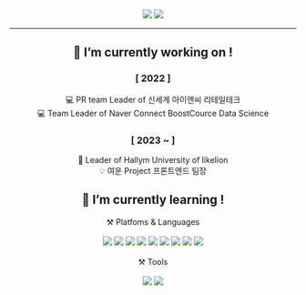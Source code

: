 <html>
  <head>
    <meta charset="utf-8">
  </head>
  <body>
    <div align="center">
          <img src="https://capsule-render.vercel.app/api?type=wave&color=auto&height=300&position=absolute&section=header&text=HwaYoung_GitHub:)&fontSize=40" />
          <picture>
          <source 
            srcset="https://github-readme-stats.vercel.app/api?username=sanchaehwa&show_icons=true&theme=dark"
            media="(prefers-color-scheme: dark)"
          />
          <source
            srcset="https://github-readme-stats.vercel.app/api?username=sanchaehwa&show_icons=true"
            media="(prefers-color-scheme: light), (prefers-color-scheme: no-preference)"
          />                      
          <img src="https://github-readme-stats.vercel.app/api?username=sanchaehwa&show_icons=true" />
          </picture>
          <br>
          <hr width=”50” color=”#0000” noshade />
          <h2> 🔭 I’m currently working on ! </h2>
            <h3>[ 2022 ]</h3> 
            💻 PR team Leader of 신세계 아이앤씨 리테일테크  <br> 
            💻 Team Leader of Naver Connect BoostCource Data Science
            <h3> [ 2023 ~ ] </h3>
            🦁 Leader of Hallym University of likelion  <br>
            💡 여운 Project 프론트엔드 팀장 <br>
          <h2>🌱 I’m currently learning ! </h2>
          ⚒️ Platfoms & Languages <br><br>
          <img src="https://img.shields.io/badge/Java-007396.svg?&style=for-the-badge&logo=Java&logoColor=white"/>
          <img src="https://img.shields.io/badge/JavaScript-F7DF1E.svg?&style=for-the-badge&logo=JavaScript&logoColor=white"/>
          <img src="https://img.shields.io/badge/HTML5-E34F26.svg?&style=for-the-badge&logo=HTML5&logoColor=white"/>
          <img src="https://img.shields.io/badge/CSS3-1572B6.svg?&style=for-the-badge&logo=CSS3&logoColor=white"/>
          <img src="https://img.shields.io/badge/OpenCV-5C3EE8.svg?&style=for-the-badge&logo=OpenCV&logoColor=white"/>
          <img src="https://img.shields.io/badge/C-A8B9CC.svg?&style=for-the-badge&logo=C&logoColor=white"/>
          <img src="https://img.shields.io/badge/React-61DAFB.svg?&style=for-the-badge&logo=React&logoColor=white" />
          <img src="https://img.shields.io/badge/Python-3776AB.svg?&style=for-the-badge&logo=Python&logoColor=white" />
          <img src="https://img.shields.io/badge/pandas-150458.svg?&style=for-the-badge&logo=Pandas&logoColor=white" /><br><br>
          ⚒️ Tools <br><br>
          <img src="https://img.shields.io/badge/GitHub-181717.svg?&style=for-the-badge&logo=GitHub&logoColor=white"/>
          <img src="https://img.shields.io/badge/Figma-F24E1E.svg?&style=for-the-badge&logo=Figma&logoColor=white"/>
        </div>
    </body>
</html>
